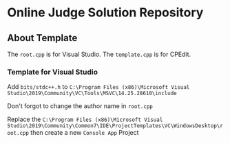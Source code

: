 # Online Judge Solution Repository

## About Template

The `root.cpp` is for Visual Studio.
The `template.cpp` is for CPEdit.

### Template for Visual Studio

Add `bits/stdc++.h` to `C:\Program Files (x86)\Microsoft Visual Studio\2019\Community\VC\Tools\MSVC\14.25.28610\include`

Don't forgot to change the author name in `root.cpp`

Replace the `C:\Program Files (x86)\Microsoft Visual Studio\2019\Community\Common7\IDE\ProjectTemplates\VC\WindowsDesktop\root.cpp` then create a new `Console App` Project
